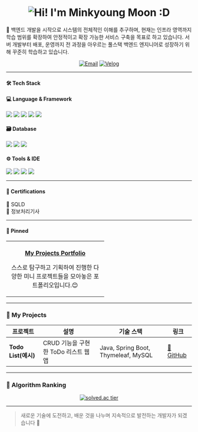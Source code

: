 <h1 align="center">
  <img src="https://readme-typing-svg.herokuapp.com?font=Baloo+2&size=32&pause=10000&color=006400&center=true&vCenter=true&width=500&lines=🌱+Hi!+I'm+Minkyoung+Moon+:D" alt="Hi! I'm Minkyoung Moon :D" />
</h1>
🚀 백엔드 개발을 시작으로 시스템의 전체적인 이해를 추구하며, 현재는 인프라 영역까지 학습 범위를 확장하여 안정적이고 확장 가능한 서비스 구축을 목표로 하고 있습니다.
서버 개발부터 배포, 운영까지 전 과정을 아우르는 풀스택 백엔드 엔지니어로 성장하기 위해 꾸준히 학습하고 있습니다.


<p align="center"> </p>


<p align="center">
  <a href="mailto:ess5607@gmail.com">
  <img src="https://img.shields.io/badge/Gmail-D14836?style=flat&logo=gmail&logoColor=white" alt="Email" /></a>
  <a href="https://velog.io/@ess0520">
  <img src="https://img.shields.io/badge/velog-20C997?style=flat&logo=velog&logoColor=white" alt="Velog" /></a>
</p>

---

#### 🛠 Tech Stack

#### 💻 Language & Framework
<p>
  <img src="https://img.shields.io/badge/Java-007396?style=flat&logo=java&logoColor=white"/>
  <img src="https://img.shields.io/badge/Python-3776AB?style=flat&logo=python&logoColor=white"/>
  <img src="https://img.shields.io/badge/Spring%20Boot-6DB33F?style=flat&logo=spring-boot&logoColor=white"/>
  <img src="https://img.shields.io/badge/JPA-59666C?style=flat&logo=hibernate&logoColor=white"/>
  <img src="https://img.shields.io/badge/Thymeleaf-005F0F?style=flat&logo=spring&logoColor=white"/>
</p>

#### 🗃 Database
<p>
  <img src="https://img.shields.io/badge/MySQL-4479A1?style=flat&logo=mysql&logoColor=white"/>
  <img src="https://img.shields.io/badge/Oracle-F80000?style=flat&logo=oracle&logoColor=white"/>
  <img src="https://img.shields.io/badge/DBeaver-372923?style=flat&logo=datagrip&logoColor=white"/>
</p>

#### ⚙️ Tools & IDE
<p>
  <img src="https://img.shields.io/badge/Git-F05032?style=flat&logo=git&logoColor=white"/>
  <img src="https://img.shields.io/badge/GitHub-181717?style=flat&logo=github&logoColor=white"/>
  <img src="https://img.shields.io/badge/IntelliJ%20IDEA-000000?style=flat&logo=intellijidea&logoColor=white"/>
  <img src="https://img.shields.io/badge/Docker-2496ED?style=flat&logo=docker&logoColor=white"/>
</p>

---

#### 🧾 Certifications

📘 SQLD <br>
📙 정보처리기사

---

#### 📌 Pinned
<table>
  <tr>
    <td align="center" width="250">
      <a href="https://github.com/Minkyoungg0/My-Projects-Portfolio" target="_blank">
        <br/>
        <b>My Projects Portfolio</b>
      </a>
      <p>스스로 탐구하고 기획하여 진행한 다양한 미니 프로젝트들을 모아놓은 포트폴리오입니다.😊</p>
    </td>
  </tr>
</table>



---

### 📌 My Projects

| 프로젝트 | 설명 | 기술 스택 | 링크 |
|----------|------|-----------|------|
| **Todo List(예시)** | CRUD 기능을 구현한 ToDo 리스트 웹앱 | Java, Spring Boot, Thymeleaf, MySQL | [🔗 GitHub](https://github.com/yourgithub/todo-list) |

---

### 🧮 Algorithm Ranking

<p align="center">
  <a href="https://solved.ac/ryuchae">
    <img src="http://mazassumnida.wtf/api/v2/generate_badge?boj=ess0520" alt="solved.ac tier"/>
  </a>
</p>

---
> 새로운 기술에 도전하고, 배운 것을 나누며 지속적으로 발전하는 개발자가 되겠습니다 🙌
